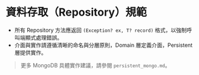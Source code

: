 # 資料存取（Repository）規範

- 所有 Repository 方法應返回 `(Exception? ex, T? record)` 格式，以強制呼叫端顯式處理錯誤。
- 介面與實作請遵循清晰的命名與分層原則，Domain 層定義介面，Persistent 層提供實作。

> 更多 MongoDB 具體實作建議，請參閱 `persistent_mongo.md`。
